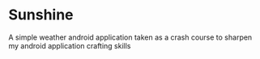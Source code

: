 Sunshine
====================
A simple weather android application taken as a crash course 
to sharpen my android application crafting skills 